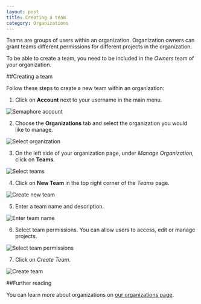 ```yaml
---
layout: post
title: Creating a team
category: Organizations
---
```


Teams are groups of users within an organization. Organization owners can grant
teams different permissions for different projects in the organization.

To be able to create a team, you need to be included in the _Owners_ team of your
organization.

##Creating a team

Follow these steps to create a new team within an organization:

1. Click on **Account** next to your username in the main menu.

 <img src="/docs/assets/img/setting-up-an-organization/account.png" alt="Semaphore account" class="img-responsive img-bordered">

2. Choose the **Organizations** tab and select the organization you would like
to manage.

 <img src="/docs/assets/img/can-i-limit-the-permissions-a-user-has-on-a-specific-project/select-organization.png" alt="Select organization" class="img-responsive img-bordered">

3. On the left side of your organization page, under _Manage Organization_,
click on **Teams**.

 <img src="/docs/assets/img/can-i-limit-the-permissions-a-user-has-on-a-specific-project/teams.png" alt="Select teams" class="img-responsive img-bordered">

4. Click on **New Team** in the top right corner of the _Teams_ page.

 <img src="/docs/assets/img/can-i-limit-the-permissions-a-user-has-on-a-specific-project/new-team.png" alt="Create new team" class="img-responsive img-bordered">

5. Enter a team name and description.

 <img src="/docs/assets/img/can-i-limit-the-permissions-a-user-has-on-a-specific-project/team-name-and-description.png" alt="Enter team name" class="img-responsive img-bordered">

6. Select team permissions. You can allow users to access, edit or manage
projects.

 <img src="/docs/assets/img/can-i-limit-the-permissions-a-user-has-on-a-specific-project/team-permissions.png" alt="Select team permissions" class="img-responsive img-bordered">

7. Click on _Create Team_.

 <img src="/docs/assets/img/can-i-limit-the-permissions-a-user-has-on-a-specific-project/create-team.png" alt="Create team" class="img-responsive img-bordered">

##Further reading

You can learn more about organizations on [our organizations
page](/docs/organizations/about-organizations.html).
